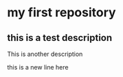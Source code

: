 # my first repository

## this is a test description

This is another description

this is a new line here